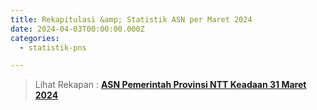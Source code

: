 ```yaml
---
title: Rekapitulasi &amp; Statistik ASN per Maret 2024
date: 2024-04-03T00:00:00.000Z
categories:
  - statistik-pns

---
```


> Lihat Rekapan : [**ASN Pemerintah Provinsi NTT Keadaan 31 Maret 2024**](https://bkd.nttprov.go.id/web/wp-content/uploads/2024/05/bkd-ntt-rekap-asn-Maret-2024.pdf)
